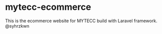# mytecc-ecommerce
This is the ecommerce website for MYTECC build with Laravel framework. @syhrzkwn
